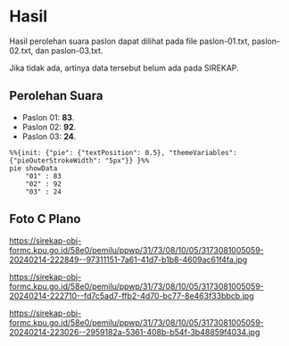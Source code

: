 # Hasil

Hasil perolehan suara paslon dapat dilihat pada file paslon-01.txt, paslon-02.txt, dan paslon-03.txt.

Jika tidak ada, artinya data tersebut belum ada pada SIREKAP.

## Perolehan Suara

 * Paslon 01: **83**.
 * Paslon 02: **92**.
 * Paslon 03: **24**.

```mermaid
%%{init: {"pie": {"textPosition": 0.5}, "themeVariables": {"pieOuterStrokeWidth": "5px"}} }%%
pie showData
    "01" : 83
    "02" : 92
    "03" : 24
```
## Foto C Plano

https://sirekap-obj-formc.kpu.go.id/58e0/pemilu/ppwp/31/73/08/10/05/3173081005059-20240214-222849--97311151-7a61-41d7-b1b8-4609ac61f4fa.jpg

https://sirekap-obj-formc.kpu.go.id/58e0/pemilu/ppwp/31/73/08/10/05/3173081005059-20240214-222710--fd7c5ad7-ffb2-4d70-bc77-8e463f33bbcb.jpg

https://sirekap-obj-formc.kpu.go.id/58e0/pemilu/ppwp/31/73/08/10/05/3173081005059-20240214-223026--2959182a-5361-408b-b54f-3b48859f4034.jpg
